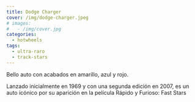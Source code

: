 ```yaml
---
title: Dodge Charger
cover: /img/dodge-charger.jpeg
# images:
#   - /img/cover.jpg
categories:
  - hotwheels
tags:
  - ultra-raro
  - track-stars
---
```


Bello auto con acabados en amarillo, azul y rojo.

<!--more-->

Lanzado inicialmente en 1969 y con una segunda edición en 2007, es un auto icónico por su aparición en la película Rápido y Furioso: Fast Stars
